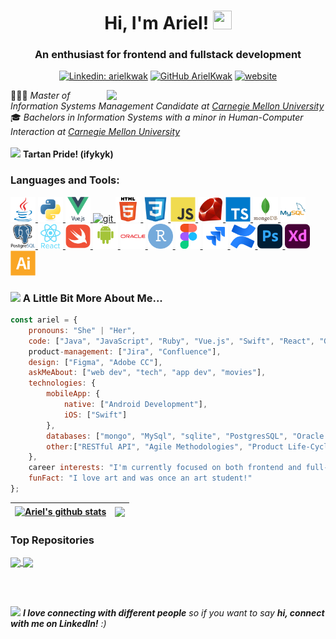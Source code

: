 <h1 align="center">Hi, I'm Ariel! <img src="https://media.giphy.com/media/QUWkevP5G8qEWOpOag/giphy.gif" width="30" height="30" /></h1>
<h3 align="center">An enthusiast for frontend and fullstack development</h3>

<div align="center"> 
  
  [![Linkedin: arielkwak](https://img.shields.io/badge/-arielkwak-blue?style=flat-square&logo=Linkedin&logoColor=white&link=https://www.linkedin.com/in/yejun-ariel-kwak/)](https://www.linkedin.com/in/yejun-ariel-kwak/)
  [![GitHub ArielKwak](https://img.shields.io/github/followers/arielkwak?label=follow&style=social)](https://github.com/arielkwak)
  [![website](https://img.shields.io/badge/Website-46a2f1.svg?&style=flat-square&logo=Google-Chrome&logoColor=white&link=https://www.yejunkwak.com/)](https://www.yejunkwak.com/)

</div>

<img align='right' src="https://media.giphy.com/media/Rs0JBoGpPxMAlnVc8y/giphy.gif" width="350">
<p>👩🏻‍🎓 <em>Master of Information Systems Management Candidate at <a href="https://www.cmu.edu/">Carnegie Mellon University</a></em>
</br>🎓 <em>Bachelors in Information Systems with a minor in Human-Computer Interaction at <a href="https://www.cmu.edu/">Carnegie Mellon University</a></em>
</br></br><img src="https://media.giphy.com/media/CvsJUhORZxDilAD4jj/giphy.gif" width="30"> <b>Tartan Pride! (ifykyk)</b>
</p> 

<h3 align="left">Languages and Tools:</h3>
<p align="left"> 
  <a href="https://www.java.com" target="_blank"> <img src="https://raw.githubusercontent.com/devicons/devicon/master/icons/java/java-original.svg" alt="java" width="40" height="40"/> </a> 
  <a href="https://www.python.org" target="_blank"> <img src="https://raw.githubusercontent.com/devicons/devicon/master/icons/python/python-original.svg" alt="python" width="40" height="40"/> </a> 
  <a href="https://vuejs.org/" target="_blank"> <img src="https://raw.githubusercontent.com/devicons/devicon/master/icons/vuejs/vuejs-original-wordmark.svg" alt="vuejs" width="40" height="40"/> </a> 
  <a href="https://git-scm.com/" target="_blank"> <img src="https://www.vectorlogo.zone/logos/git-scm/git-scm-icon.svg" alt="git" width="40" height="40"/> </a> 
  <a href="https://www.w3.org/html/" target="_blank"> <img src="https://raw.githubusercontent.com/devicons/devicon/master/icons/html5/html5-original-wordmark.svg" alt="html5" width="40" height="40"/> </a> 
  <a href="https://www.w3schools.com/css/" target="_blank"> <img src="https://raw.githubusercontent.com/devicons/devicon/master/icons/css3/css3-original.svg" alt="css3" width="40" height="40"/> </a> 
  <a href="https://developer.mozilla.org/en-US/docs/Web/JavaScript" target="_blank"> <img src="https://raw.githubusercontent.com/devicons/devicon/master/icons/javascript/javascript-original.svg" alt="javascript" width="40" height="40"/> </a> 
  <a href="https://rubyonrails.org/" target="_blank"> <img src="https://raw.githubusercontent.com/devicons/devicon/master/icons/ruby/ruby-original.svg" alt="ruby" width="40" height="40"/> </a> 
  <a href="https://www.typescriptlang.org/" target="_blank"> <img src="https://raw.githubusercontent.com/devicons/devicon/master/icons/typescript/typescript-original.svg" alt="typescript" width="40" height="40"/> </a> 
  <a href="https://www.mongodb.com/" target="_blank"> <img src="https://raw.githubusercontent.com/devicons/devicon/master/icons/mongodb/mongodb-original-wordmark.svg" alt="mongodb" width="40" height="40"/> </a> 
  <a href="https://www.mysql.com/" target="_blank"> <img src="https://raw.githubusercontent.com/devicons/devicon/master/icons/mysql/mysql-original-wordmark.svg" alt="mysql" width="40" height="40"/> </a> 
  <a href="https://www.postgresql.org" target="_blank"> <img src="https://raw.githubusercontent.com/devicons/devicon/master/icons/postgresql/postgresql-original-wordmark.svg" alt="postgresql" width="40" height="40"/> </a> 
  <a href="https://reactjs.org/" target="_blank"> <img src="https://raw.githubusercontent.com/devicons/devicon/master/icons/react/react-original-wordmark.svg" alt="react" width="40" height="40"/> </a> 
  <a href="https://www.swift.org/" target="_blank"> <img src="https://raw.githubusercontent.com/devicons/devicon/master/icons/swift/swift-original.svg" alt="swift" width="40" height="40"/> </a> 
  <a href="https://developer.android.com" target="_blank"> <img src="https://raw.githubusercontent.com/devicons/devicon/master/icons/android/android-original-wordmark.svg" alt="android" width="40" height="40"/> </a>  
  <a href="https://www.oracle.com/" target="_blank"> <img src="https://raw.githubusercontent.com/devicons/devicon/master/icons/oracle/oracle-original.svg" alt="oracle" width="40" height="40"/> </a> 
  <a href="https://https://www.r-project.org//" target="_blank"> <img src="https://raw.githubusercontent.com/devicons/devicon/master/icons/rstudio/rstudio-original.svg" alt="rstudio" width="40" height="40"/> </a> 
  <a href="https://www.figma.com/" target="_blank"> <img src="https://raw.githubusercontent.com/devicons/devicon/master/icons/figma/figma-original.svg" alt="figma" width="40" height="40"/> </a> 
  <a href="https://www.atlassian.com/software/jira" target="_blank"> <img src="https://raw.githubusercontent.com/devicons/devicon/master/icons/jira/jira-original.svg" alt="jira" width="40" height="40"/> </a> 
  <a href="https://www.atlassian.com/software/confluence" target="_blank"> <img src="https://raw.githubusercontent.com/devicons/devicon/master/icons/confluence/confluence-original.svg" alt="confluence" width="40" height="40"/> </a> 
  <a href="https://www.adobe.com/products/photoshop.html#modal-hash" target="_blank"> <img src="https://raw.githubusercontent.com/devicons/devicon/master/icons/photoshop/photoshop-original.svg" alt="photoshop" width="40" height="40"/> </a> 
  <a href="https://adobexdplatform.com/" target="_blank"> <img src="https://raw.githubusercontent.com/devicons/devicon/master/icons/xd/xd-original.svg" alt="xd" width="40" height="40"/> </a> 
  <a href="https://www.adobe.com/products/illustrator.html#modal-hash" target="_blank"> <img src="https://raw.githubusercontent.com/devicons/devicon/master/icons/illustrator/illustrator-plain.svg" alt="illustrator" width="40" height="40"/> </a> 
</p>

<h3 align="left"><img src="https://media.giphy.com/media/kZqbBT64ECtjy/giphy.gif" width="30"> A Little Bit More About Me...</h3>

```javascript
const ariel = {
    pronouns: "She" | "Her",
    code: ["Java", "JavaScript", "Ruby", "Vue.js", "Swift", "React", "Git", "HTML/CSS", "Python", "Typescript"],
    product-management: ["Jira", "Confluence"],
    design: ["Figma", "Adobe CC"],
    askMeAbout: ["web dev", "tech", "app dev", "movies"],
    technologies: {
        mobileApp: {
            native: ["Android Development"],
            iOS: ["Swift"]
        },
        databases: ["mongo", "MySql", "sqlite", "PostgresSQL", "Oracle 11g & SQL Developer"],
        other:["RESTful API", "Agile Methodologies", "Product Life-Cycle Management", "Wireframing", "User Research", "A/B Testing"]
    },
    career interests: "I'm currently focused on both frontend and full-stack but my skills expand from database to backend development. I also want to explore product management in the future!",
    funFact: "I love art and was once an art student!"
};
```

| <a href="https://github.com/arielkwak/github-readme-stats"><img align="center" src="https://github-readme-stats.vercel.app/api?username=arielkwak&show_icons=true&include_all_commits=true&theme=tokyonight&hide_border=true&hide_rank=true" alt="Ariel's github stats" /></a> | <a href="https://github.com/arielkwak/github-readme-stats"><img align="center" src="https://github-readme-stats.vercel.app/api/top-langs/?username=arielkwak&layout=compact&theme=tokyonight&hide_border=true" /></a> |
| ------------- | ------------- |

<h3 align="left">Top Repositories</h3>

<a href="https://github.com/arielkwak/api-cli">
  <img align="center" src="https://github-readme-stats.vercel.app/api/pin/?username=arielkwak&repo=api-cli&theme=tokyonight" />
</a>
<a href="https://github.com/arielkwak/67-443-Project">
  <img align="center" src="https://github-readme-stats.vercel.app/api/pin/?username=arielkwak&repo=67-443-Project&theme=tokyonight" />
</a>

</br></br>

<img src="https://media.giphy.com/media/LnQjpWaON8nhr21vNW/giphy.gif" width="60"> <em><b>I love connecting with different people</b> so if you want to say <b>hi, connect with me on LinkedIn!</b> :)</em>

<!---
arielkwak/arielkwak is a ✨ special ✨ repository because its `README.md` (this file) appears on your GitHub profile.
You can click the Preview link to take a look at your changes.
--->
 

